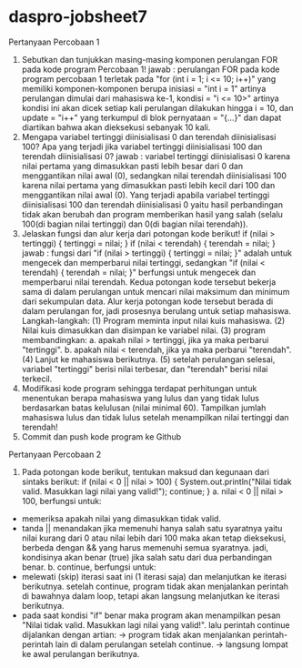 # daspro-jobsheet7

Pertanyaan Percobaan 1
1. Sebutkan dan tunjukkan masing-masing komponen perulangan FOR pada kode program Percobaan 1!
jawab : perulangan FOR pada kode program percobaan 1 terletak pada "for (int i = 1; i <= 10; i++)" yang memiliki komponen-komponen berupa inisiasi = "int i = 1" artinya perulangan dimulai dari mahasiswa ke-1, kondisi = "i <= 10>" artinya kondisi ini akan dicek setiap kali perulangan dilakukan hingga i = 10, dan update = "i++" yang terkumpul di blok pernyataan = "{...}" dan dapat diartikan bahwa akan dieksekusi sebanyak 10 kali.
2. Mengapa variabel tertinggi diinisialisasi 0 dan terendah diinisialisasi 100? Apa yang terjadi jika variabel tertinggi diinisialisasi 100 dan terendah diinisialisasi 0?
jawab : variabel tertinggi diinisialisasi 0 karena nilai pertama yang dimasukkan pasti lebih besar dari 0 dan menggantikan nilai awal (0), sedangkan nilai terendah diinisialisasi 100 karena nilai pertama yang dimasukkan pasti lebih kecil dari 100 dan menggantikan nilai awal (0). Yang terjadi apabila variabel tertinggi diinisialisasi 100 dan terendah diinisialisasi 0 yaitu hasil perbandingan tidak akan berubah dan program memberikan hasil yang salah (selalu 100(di bagian nilai tertinggi) dan 0(di bagian nilai terendah)).
3. Jelaskan fungsi dan alur kerja dari potongan kode berikut!
if (nilai > tertinggi) {
    tertinggi = nilai;
}
if (nilai < terendah) {
    terendah = nilai;
}
jawab : fungsi dari "if (nilai > tertinggi) { tertinggi = nilai; }" adalah untuk mengecek dan memperbarui nilai tertinggi, sedangkan "if (nilai < terendah) { terendah = nilai; }" berfungsi untuk mengecek dan memperbarui nilai terendah. Kedua potongan kode tersebut bekerja sama di dalam perulangan untuk mencari nilai maksimum dan minimum dari sekumpulan data. Alur kerja potongan kode tersebut berada di dalam perulangan for, jadi prosesnya berulang untuk setiap mahasiswa. Langkah-langkah: (1) Program meminta input nilai kuis mahasiswa. (2) Nilai kuis dimasukkan dan disimpan ke variabel nilai. (3) program membandingkan: a. apakah nilai > tertinggi, jika ya maka perbarui "tertinggi". b. apakah nilai < terendah, jika ya maka perbarui "terendah". (4) Lanjut ke mahasiswa berikutnya. (5) setelah perulangan selesai, variabel "tertinggi" berisi nilai terbesar, dan "terendah" berisi nilai terkecil.
4. Modifikasi kode program sehingga terdapat perhitungan untuk menentukan berapa mahasiswa yang lulus dan yang tidak lulus berdasarkan batas kelulusan (nilai minimal 60). Tampilkan jumlah mahasiswa lulus dan tidak lulus setelah menampilkan nilai tertinggi dan terendah!
5. Commit dan push kode program ke Github

Pertanyaan Percobaan 2
1. Pada potongan kode berikut, tentukan maksud dan kegunaan dari sintaks berikut:
if (nilai < 0 || nilai > 100) {
    System.out.println("Nilai tidak valid. Masukkan lagi nilai yang valid!");
    continue;
}
a. nilai < 0 || nilai > 100, berfungsi untuk: 
- memeriksa apakah nilai yang dimasukkan tidak valid. 
- tanda || menandakan jika memenuhi hanya salah satu syaratnya yaitu nilai kurang dari 0 atau nilai lebih dari 100 maka akan tetap dieksekusi, berbeda dengan && yang harus memenuhi semua syaratnya. jadi, kondisinya akan benar (true) jika salah satu dari dua perbandingan benar.
b. continue, berfungsi untuk:
- melewati (skip) iterasi saat ini (1 iterasi saja) dan melanjutkan ke iterasi berikutnya. setelah continue, program tidak akan menjalankan perintah di bawahnya dalam loop, tetapi akan langsung melanjutkan ke iterasi berikutnya.
- pada saat kondisi "if" benar maka program akan menampilkan pesan "Nilai tidak valid. Masukkan lagi nilai yang valid!". lalu perintah continue dijalankan dengan artian:
  -> program tidak akan menjalankan perintah-perintah lain di dalam perulangan setelah continue.
  -> langsung lompat ke awal perulangan berikutnya.
